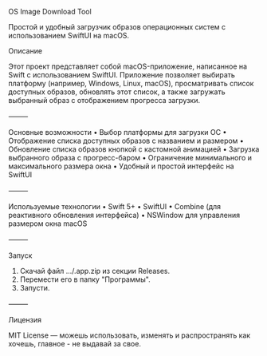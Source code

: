 OS Image Download Tool

Простой и удобный загрузчик образов операционных систем с использованием SwiftUI на macOS.

Описание

Этот проект представляет собой macOS-приложение, написанное на Swift с использованием SwiftUI. Приложение позволяет выбирать платформу (например, Windows, Linux, macOS), просматривать список доступных образов, обновлять этот список, а также загружать выбранный образ с отображением прогресса загрузки.

⸻

Основные возможности
	•	Выбор платформы для загрузки ОС
	•	Отображение списка доступных образов с названием и размером
	•	Обновление списка образов кнопкой с кастомной анимацией
	•	Загрузка выбранного образа с прогресс-баром
	•	Ограничение минимального и максимального размера окна
	•	Удобный и простой интерфейс на SwiftUI

⸻

Используемые технологии
	•	Swift 5+
	•	SwiftUI
	•	Combine (для реактивного обновления интерфейса)
	•	NSWindow для управления размером окна macOS

⸻

Запуск

1. Скачай файл .../.app.zip из секции Releases.
2. Перемести его в папку "Программы".
3. Запусти.

⸻

Лицензия

MIT License — можешь использовать, изменять и распространять как хочешь, главное - не выдавай за свое.
